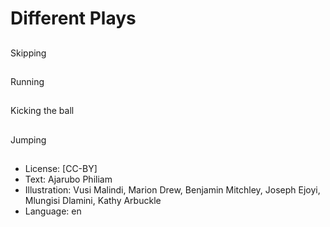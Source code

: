 # Different Plays

##
Skipping

##
Running

##
Kicking the ball

##
Jumping

##
* License: [CC-BY]
* Text: Ajarubo Philiam
* Illustration: Vusi Malindi, Marion Drew, Benjamin Mitchley, Joseph Ejoyi, Mlungisi Dlamini, Kathy Arbuckle
* Language: en
